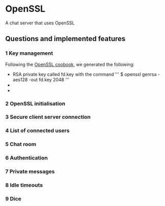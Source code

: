 # OpenSSL
A chat server that uses OpenSSL

## Questions and implemented features

### 1 Key management
Following the [OpenSSL coobook](https://www.feistyduck.com/library/openssl-cookbook/online/	), we generated the following:
* RSA private key called fd.key with the command
'''
$ openssl genrsa -aes128 -out fd.key 2048
'''
* 
*

### 2 OpenSSL initialisation

### 3 Secure client server connection

### 4 List of connected users

### 5 Chat room

### 6 Authentication

### 7 Private messages

### 8 Idle timeouts

### 9 Dice

